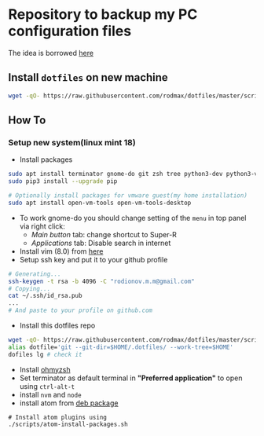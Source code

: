 # Repository to backup my PC configuration files
The idea is borrowed [here](https://developer.atlassian.com/blog/2016/02/best-way-to-store-dotfiles-git-bare-repo/)

## Install `dotfiles` on new machine
```bash
wget -qO- https://raw.githubusercontent.com/rodmax/dotfiles/master/scripts/dotfiles-install.sh | bash
```

## How To
### Setup new system(linux mint 18)
- Install packages
```bash
sudo apt install terminator gnome-do git zsh tree python3-dev python3-venv python3-pip g++
sudo pip3 install --upgrade pip

# Optionally install packages for vmware guest(my home installation)
sudo apt install open-vm-tools open-vm-tools-desktop
```
- To work gnome-do you should change setting of the `menu` in top panel via right click:
    - *Main button* tab: change shortcut to Super-R
    - *Applications* tab: Disable search in internet
- Install vim (8.0) from [here](https://itsfoss.com/vim-8-release-install/)
- Setup ssh key and put it to your github profile
```bash
# Generating...
ssh-keygen -t rsa -b 4096 -C "rodionov.m.m@gmail.com"
# Copying...
cat ~/.ssh/id_rsa.pub
...
# And paste to your profile on github.com
```
- Install this dotfiles repo
```bash
wget -qO- https://raw.githubusercontent.com/rodmax/dotfiles/master/scripts/dotfiles-install.sh | bash
alias dotfile='git --git-dir=$HOME/.dotfiles/ --work-tree=$HOME'
dofiles lg # check it
```
- Install [ohmyzsh](http://ohmyz.sh/)
- Set terminator as default terminal in **"Preferred application"** to open using `ctrl-alt-t`
- install  `nvm` and `node`
- install atom from [deb package](atom.io)
```
# Install atom plugins using
./scripts/atom-install-packages.sh
```

